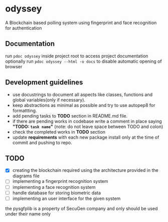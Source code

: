 # odyssey
A Blockchain based polling system using fingerprint and face recognition for authentication

## Documentation
run `pdoc odyssey` inside project root to access project documentation
optionally run `pdoc odyssey --html -o docs` to disable automatic opening of browser



## Development guidelines 
+ use docustrings to document all aspects like classes, functions and global variables(only if necessary).
+ keep abstractions as minimal as possible and try to use autopep8 for formattting.
+ add pending tasks to **TODO** section in README.md file.
+ if there are pending works in codebase write a comment in place saying **"TODO: `task name`"** (note: do not leave space between TODO and colon)
+ check the completed works in **TODO** section 
+ update **requirements** with each new package install only at the time of commit and pushing to repo. 

## TODO
+ [x] creating the blockchain required using the architecture provided in the diagrams file
+ [ ] implementing a fingerprint recognition system
+ [ ] implementing a face recognition system
+ [ ] handle database for storing biometric data
+ [ ] implementing an user interface for the given system 

the pysgfplib is a property of SecuGen company and only should be used under their name only
